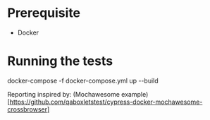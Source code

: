 
# Prerequisite
* Docker

# Running the tests
docker-compose -f docker-compose.yml up --build


Reporting inspired by: (Mochawesome example)[https://github.com/qaboxletstest/cypress-docker-mochawesome-crossbrowser]